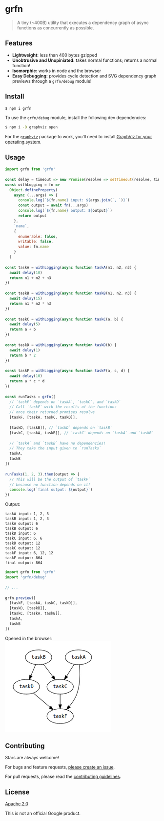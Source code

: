 # grfn

> A tiny (~400B) utility that executes a dependency graph of async functions as concurrently as possible.

## Features

- **Lightweight:** less than 400 bytes gzipped
- **Unobtrusive and Unopiniated:** takes normal functions; returns a normal function!
- **Isomorphic:** works in node and the browser
- **Easy Debugging:** provides cycle detection and SVG dependency graph previews through a `grfn/debug` module!

## Install

```sh
$ npm i grfn
```

To use the `grfn/debug` module, install the following dev dependencies:

```sh
$ npm i -D graphviz open
```

For the [`graphviz`](https://www.npmjs.com/package/graphviz) package to work, you'll need to install [GraphViz for your operating system](http://www.graphviz.org/download#executable-packages).

## Usage

```js
import grfn from 'grfn'

const delay = timeout => new Promise(resolve => setTimeout(resolve, timeout))
const withLogging = fn =>
  Object.defineProperty(
    async (...args) => {
      console.log(`${fn.name} input: ${args.join(`, `)}`)
      const output = await fn(...args)
      console.log(`${fn.name} output: ${output}`)
      return output
    },
    `name`,
    {
      enumerable: false,
      writable: false,
      value: fn.name
    }
  )

const taskA = withLogging(async function taskA(n1, n2, n3) {
  await delay(10)
  return n1 + n2 + n3
})

const taskB = withLogging(async function taskB(n1, n2, n3) {
  await delay(15)
  return n1 * n2 * n3
})

const taskC = withLogging(async function taskC(a, b) {
  await delay(5)
  return a + b
})

const taskD = withLogging(async function taskD(b) {
  await delay(1)
  return b * 2
})

const taskF = withLogging(async function taskF(a, c, d) {
  await delay(10)
  return a * c * d
})

const runTasks = grfn([
  // `taskF` depends on `taskA`, `taskC`, and `taskD`
  // Call `taskF` with the results of the functions
  // once their returned promises resolve
  [taskF, [taskA, taskC, taskD]],

  [taskD, [taskB]], // `taskD` depends on `taskB`
  [taskC, [taskA, taskB]], // `taskC` depends on `taskA` and `taskB`

  // `taskA` and `taskB` have no dependencies!
  // They take the input given to `runTasks`
  taskA,
  taskB
])

runTasks(1, 2, 3).then(output => {
  // This will be the output of `taskF`
  // because no function depends on it!
  console.log(`final output: ${output}`)
})
```

Output:

```
taskA input: 1, 2, 3
taskB input: 1, 2, 3
taskA output: 6
taskB output: 6
taskD input: 6
taskC input: 6, 6
taskD output: 12
taskC output: 12
taskF input: 6, 12, 12
taskF output: 864
final output: 864
```

```js
import grfn from 'grfn'
import 'grfn/debug'

// ...

grfn.preview([
  [taskF, [taskA, taskC, taskD]],
  [taskD, [taskB]],
  [taskC, [taskA, taskB]],
  taskA,
  taskB
])
```

Opened in the browser:
![](preview.png)

## Contributing

Stars are always welcome!

For bugs and feature requests, [please create an issue](https://github.com/TomerAberbach/grfn/issues/new).

For pull requests, please read the [contributing guidelines](https://github.com/TomerAberbach/grfn/blob/main/contributing.md).

## License

[Apache 2.0](https://github.com/TomerAberbach/grfn/blob/main/license)

This is not an official Google product.
